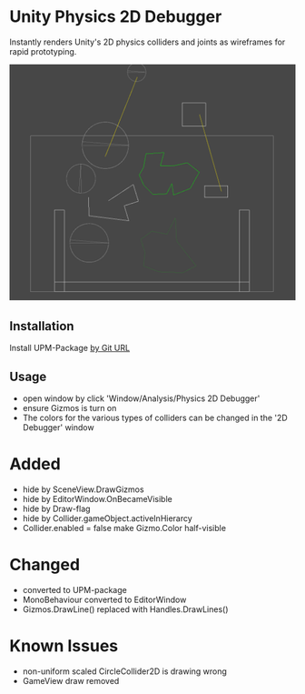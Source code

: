 # Unity Physics 2D Debugger

Instantly renders Unity's 2D physics colliders and joints as wireframes for rapid prototyping.

![](https://github.com/mitay-walle/com.mitay-walle.physics2d-debugger/blob/master/Documentation~/screenshot.png)

## Installation
Install UPM-Package [by Git URL](https://docs.unity3d.com/Manual/upm-ui-giturl.html)

## Usage

- open window by click 'Window/Analysis/Physics 2D Debugger'
- ensure Gizmos is turn on
- The colors for the various types of colliders can be changed in the '2D Debugger' window
# Added
- hide by SceneView.DrawGizmos
- hide by EditorWindow.OnBecameVisible
- hide by Draw-flag
- hide by Collider.gameObject.activeInHierarcy 
- Collider.enabled = false make Gizmo.Color half-visible
# Changed
- converted to UPM-package
- MonoBehaviour converted to EditorWindow
- Gizmos.DrawLine() replaced with Handles.DrawLines()
# Known Issues
- non-uniform scaled CircleCollider2D is drawing wrong
- GameView draw removed
